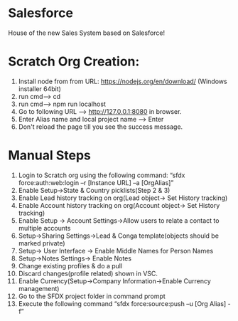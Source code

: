 # Salesforce
House of the new Sales System based on Salesforce!

# Scratch Org Creation:
1. Install node from from URL: https://nodejs.org/en/download/ (Windows installer 64bit)
2. run cmd--> cd <ProjectFolder>
3. run cmd--> npm run localhost
4. Go to following URL --> http://127.0.0.1:8080 in browser.
5. Enter Alias name and local project name --> Enter
6. Don't reload the page till you see the success message.


# Manual Steps
1. Login to Scratch org using the following command: “sfdx force:auth:web:login –r [Instance URL] –a [OrgAlias]”
2. Enable Setup->State & Country picklists(Step 2 & 3)
3. Enable Lead history tracking on org(Lead object-> Set History tracking)
4. Enable Account history tracking on org(Account object-> Set History tracking)
5. Enable Setup -> Account Settings->Allow users to relate a contact to multiple accounts
6. Setup->Sharing Settings->Lead & Conga template(objects should be marked private)
7. Setup-> User Interface -> Enable Middle Names for Person Names
8. Setup->Notes Settings-> Enable Notes
9. Change existing profiles & do a pull
10. Discard changes(profile related) shown in VSC.
11. Enable Currency(Setup->Company Information->Enable Currency management)
12. Go to the SFDX project folder in command prompt
13. Execute the following command “sfdx force:source:push –u [Org Alias] -f”


